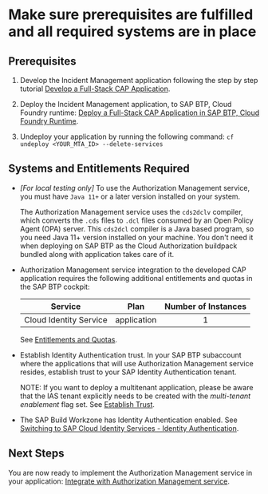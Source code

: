 # Make sure prerequisites are fulfilled and all required systems are in place

## Prerequisites

1. Develop the Incident Management application following the step by step tutorial [Develop a Full-Stack CAP Application](https://developers.sap.com/group.cap-application-full-stack.html).

2. Deploy the Incident Management application, to SAP BTP, Cloud Foundry runtime: [Deploy a Full-Stack CAP Application in SAP BTP, Cloud Foundry Runtime](https://developers.sap.com/group.deploy-full-stack-cap-application.html).

3. Undeploy your application by running the following command:
    `cf undeploy <YOUR_MTA_ID> --delete-services`
   
## Systems and Entitlements Required

 - *[For local testing only]* To use the Authorization Management service, you must have `Java 11+` or a later version installed on your system.
     
     The Authorization Management service uses the `cds2dclv` compiler, which converts the `.cds` files to `.dcl` files consumed by an Open Policy Agent (OPA) server. This `cds2dcl` compiler is a Java based program, so you need Java 11+ version installed on your machine.
     You don't need it when deploying on SAP BTP as the Cloud Authorization buildpack bundled along with application takes care of it.
   
 - Authorization Management service integration to the developed CAP application requires the following additional entitlements and quotas in the SAP BTP cockpit:

    | Service                           | Plan       | Number of Instances |
    |-----------------------------------|------------| :-------------------:|
    | Cloud Identity Service | application | 1 |

   See [Entitlements and Quotas](https://help.sap.com/products/BTP/65de2977205c403bbc107264b8eccf4b/00aa2c23479d42568b18882b1ca90d79.html?locale=en-US).
   
 - Establish Identity Authentication trust. In your SAP BTP subaccount where the applications that will use Authorization Management service resides, establish trust to your SAP Identity Authentication tenant.
   
   NOTE: If you want to deploy a multitenant application, please be aware that the IAS tenant explicitly needs to be created with the *multi-tenant enablement* flag set.
   See [Establish Trust](https://help.sap.com/viewer/65de2977205c403bbc107264b8eccf4b/Cloud/en-US/161f8f0cfac64c4fa2d973bc5f08a894.html).
   
 - The SAP Build Workzone has Identity Authentication enabled. See [Switching to SAP Cloud Identity Services - Identity Authentication](https://help.sap.com/docs/build-work-zone-standard-edition/sap-build-work-zone-standard-edition/switching-to-sap-cloud-identity-services-identity-authentication).

## Next Steps

You are now ready to implement the Authorization Management service in your application: [Integrate with Authorization Management service](./2-integrate-with-ams.md).

   
